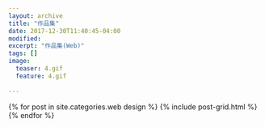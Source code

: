 ```yaml
---
layout: archive
title: "作品集"
date: 2017-12-30T11:40:45-04:00
modified:
excerpt: "作品集(Web)"
tags: []
image: 
  teaser: 4.gif
  feature: 4.gif
  
---
```




<div class="tiles">
{% for post in site.categories.web design %}
  {% include post-grid.html %}
{% endfor %}
</div><!-- /.tiles 把所有categories 有 design 的列出來-->

